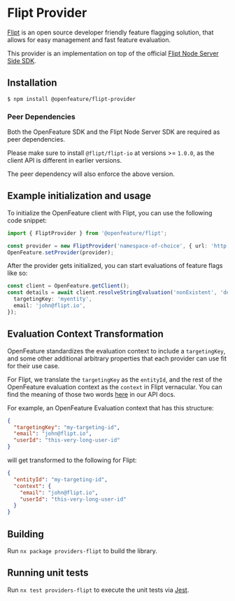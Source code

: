 # Flipt Provider

[Flipt](https://www.flipt.io/) is an open source developer friendly feature flagging solution, that allows for easy management and fast feature evaluation.

This provider is an implementation on top of the official [Flipt Node Server Side SDK](https://www.npmjs.com/package/@flipt-io/flipt).

## Installation

```
$ npm install @openfeature/flipt-provider
```

### Peer Dependencies

Both the OpenFeature SDK and the Flipt Node Server SDK are required as peer dependencies.

Please make sure to install `@flipt/flipt-io` at versions >= `1.0.0`, as the client API is different in earlier versions.

The peer dependency will also enforce the above version.

## Example initialization and usage

To initialize the OpenFeature client with Flipt, you can use the following code snippet:

```ts
import { FliptProvider } from '@openfeature/flipt';

const provider = new FliptProvider('namespace-of-choice', { url: 'http://your.upstream.flipt.host' });
OpenFeature.setProvider(provider);
```

After the provider gets initialized, you can start evaluations of feature flags like so:

```ts
const client = OpenFeature.getClient();
const details = await client.resolveStringEvaluation('nonExistent', 'default', {
  targetingKey: 'myentity',
  email: 'john@flipt.io',
});
```

## Evaluation Context Transformation

OpenFeature standardizes the evaluation context to include a `targetingKey`, and some other additional arbitrary properties that each provider can use fit for their use case.

For Flipt, we translate the `targetingKey` as the `entityId`, and the rest of the OpenFeature evaluation context as the `context` in Flipt vernacular. You can find the meaning of those two words [here](https://www.flipt.io/docs/reference/evaluation/variant-evaluation) in our API docs.

For example, an OpenFeature Evaluation context that has this structure:

```json
{
  "targetingKey": "my-targeting-id",
  "email": "john@flipt.io",
  "userId": "this-very-long-user-id"
}
```

will get transformed to the following for Flipt:

```json
{
  "entityId": "my-targeting-id",
  "context": {
    "email": "john@flipt.io",
    "userId": "this-very-long-user-id"
  }
}
```

## Building

Run `nx package providers-flipt` to build the library.

## Running unit tests

Run `nx test providers-flipt` to execute the unit tests via [Jest](https://jestjs.io).
